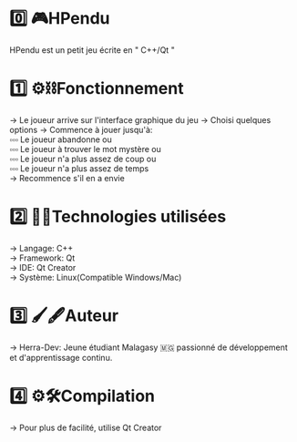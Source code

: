 #  0️⃣ 🎮HPendu
HPendu est un petit jeu écrite en " C++/Qt "

#  1️⃣ ⚙️⛓️Fonctionnement
-> Le joueur arrive sur l'interface graphique du jeu
-> Choisi quelques options
-> Commence à jouer jusqu'à:<br>
     ▫️▫️▫️ Le joueur abandonne                    ou<br>
     ▫️▫️▫️ Le joueur à trouver le mot mystère     ou<br>
     ▫️▫️▫️ Le joueur n'a plus assez de coup       ou<br>
     ▫️▫️▫️ Le joueur n'a plus assez de temps<br>
-> Recommence s'il en a envie<br>

#  2️⃣ 🎺🎸Technologies utilisées
-> Langage: C++<br>
-> Framework: Qt<br>
-> IDE: Qt Creator<br>
-> Système: Linux(Compatible Windows/Mac)<br>

#  3️⃣ 🖌️🖋️Auteur 
-> Herra-Dev: Jeune étudiant Malagasy 🇲🇬 passionné de développement et d'apprentissage continu.

#  4️⃣ ⚙️🛠️Compilation
-> Pour plus de facilité, utilise Qt Creator

